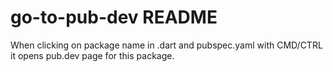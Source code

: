 # go-to-pub-dev README

When clicking on package name in .dart and pubspec.yaml with CMD/CTRL it opens pub.dev page for this package.
